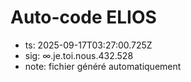 # Auto-code ELIOS
- ts: 2025-09-17T03:27:00.725Z
- sig: ∞.je.toi.nous.432.528
- note: fichier généré automatiquement